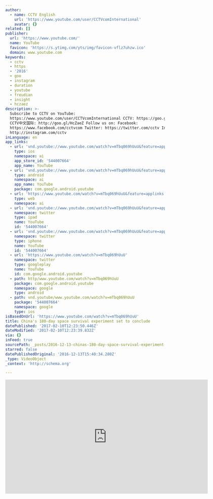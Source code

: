 ```yaml
---
author:
  - name: CCTV English
    url: 'https://www.youtube.com/user/CCTVcomInternational'
    avatar: {}
related: []
publisher:
  url: 'https://www.youtube.com/'
  name: YouTube
  favicon: 'https://s.ytimg.com/yts/img/favicon-vflz7uhzw.ico'
  domain: www.youtube.com
keywords:
  - cctv
  - https
  - '2016'
  - goo
  - instagram
  - duration
  - youtube
  - freudian
  - insight
  - hczaez
description: >-
  Subscribe to CCTV on YouTube:
  https://www.youtube.com/user/CCTVcomInternational CCTV: https://goo.gl/gYT8W8
  CCTV中文国际: http://goo.gl/HcZaeZ Follow us on: Facebook:
  https://www.facebook.com/cctvcom Twitter: https://twitter.com/cctv Instagram:
  http://instagram.com/cctv
inLanguage: en
app_links:
  - url: 'vnd.youtube://www.youtube.com/watch?v=mTbq069hUuU&feature=applinks'
    type: ios
    namespace: ai
    app_store_id: '544007664'
    app_name: YouTube
  - url: 'vnd.youtube://www.youtube.com/watch?v=mTbq069hUuU&feature=applinks'
    type: android
    namespace: ai
    app_name: YouTube
    package: com.google.android.youtube
  - url: 'https://www.youtube.com/watch?v=mTbq069hUuU&feature=applinks'
    type: web
    namespace: ai
  - url: 'vnd.youtube://www.youtube.com/watch?v=mTbq069hUuU&feature=applinks'
    namespace: twitter
    type: ipad
    name: YouTube
    id: '544007664'
  - url: 'vnd.youtube://www.youtube.com/watch?v=mTbq069hUuU&feature=applinks'
    namespace: twitter
    type: iphone
    name: YouTube
    id: '544007664'
  - url: 'https://www.youtube.com/watch?v=mTbq069hUuU'
    namespace: twitter
    type: googleplay
    name: YouTube
    id: com.google.android.youtube
  - path: http/www.youtube.com/watch?v=mTbq069hUuU
    package: com.google.android.youtube
    namespace: google
    type: android
  - path: vnd.youtube/www.youtube.com/watch?v=mTbq069hUuU
    package: '544007664'
    namespace: google
    type: ios
isBasedOnUrl: 'https://www.youtube.com/watch?v=mTbq069hUuU'
title: China's 180-day space survival experiment set to conclude
datePublished: '2017-02-10T12:23:50.446Z'
dateModified: '2017-02-10T12:23:39.832Z'
via: {}
inFeed: true
sourcePath: _posts/2016-12-13-chinas-180-day-space-survival-experiment-set-to-conclude.md
starred: false
datePublishedOriginal: '2016-12-13T15:40:34.280Z'
_type: VideoObject
_context: 'http://schema.org'

---
```

<iframe src="https://cdn.embedly.com/widgets/media.html?src=https%3A%2F%2Fwww.youtube.com%2Fembed%2FmTbq069hUuU%3Ffeature%3Doembed&amp;url=http%3A%2F%2Fwww.youtube.com%2Fwatch%3Fv%3DmTbq069hUuU&amp;image=https%3A%2F%2Fi.ytimg.com%2Fvi%2FmTbq069hUuU%2Fhqdefault.jpg&amp;key=b7d04c9b404c499eba89ee7072e1c4f7&amp;type=text%2Fhtml&amp;schema=youtube" width="640" height="360" scrolling="no" frameborder="0" allowfullscreen="" style=""></iframe>